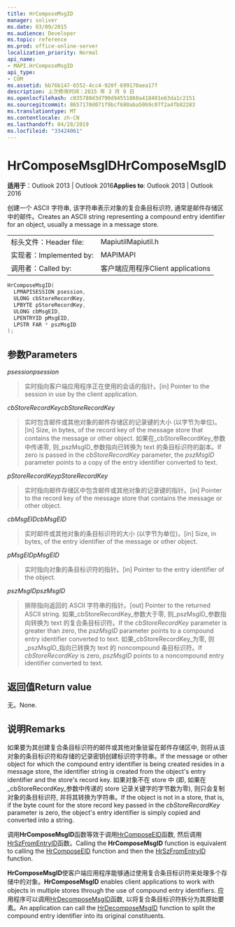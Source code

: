 ```yaml
---
title: HrComposeMsgID
manager: soliver
ms.date: 03/09/2015
ms.audience: Developer
ms.topic: reference
ms.prod: office-online-server
localization_priority: Normal
api_name:
- MAPI.HrComposeMsgID
api_type:
- COM
ms.assetid: bb76b147-6552-4cc4-920f-699170aea17f
description: 上次修改时间：2015 年 3 月 9 日
ms.openlocfilehash: c035780d3d790d94551860a418401e63da1c2151
ms.sourcegitcommit: 8657170d071f9bcf680aba50b9c07f2a4fb82283
ms.translationtype: MT
ms.contentlocale: zh-CN
ms.lasthandoff: 04/28/2019
ms.locfileid: "33424061"
---
```

# <a name="hrcomposemsgid"></a><span data-ttu-id="1ed2a-103">HrComposeMsgID</span><span class="sxs-lookup"><span data-stu-id="1ed2a-103">HrComposeMsgID</span></span>

  
  
<span data-ttu-id="1ed2a-104">**适用于**：Outlook 2013 | Outlook 2016</span><span class="sxs-lookup"><span data-stu-id="1ed2a-104">**Applies to**: Outlook 2013 | Outlook 2016</span></span> 
  
<span data-ttu-id="1ed2a-105">创建一个 ASCII 字符串, 该字符串表示对象的复合条目标识符, 通常是邮件存储区中的邮件。</span><span class="sxs-lookup"><span data-stu-id="1ed2a-105">Creates an ASCII string representing a compound entry identifier for an object, usually a message in a message store.</span></span> 
  
|||
|:-----|:-----|
|<span data-ttu-id="1ed2a-106">标头文件：</span><span class="sxs-lookup"><span data-stu-id="1ed2a-106">Header file:</span></span>  <br/> |<span data-ttu-id="1ed2a-107">Mapiutil</span><span class="sxs-lookup"><span data-stu-id="1ed2a-107">Mapiutil.h</span></span>  <br/> |
|<span data-ttu-id="1ed2a-108">实现者：</span><span class="sxs-lookup"><span data-stu-id="1ed2a-108">Implemented by:</span></span>  <br/> |<span data-ttu-id="1ed2a-109">MAPI</span><span class="sxs-lookup"><span data-stu-id="1ed2a-109">MAPI</span></span>  <br/> |
|<span data-ttu-id="1ed2a-110">调用者：</span><span class="sxs-lookup"><span data-stu-id="1ed2a-110">Called by:</span></span>  <br/> |<span data-ttu-id="1ed2a-111">客户端应用程序</span><span class="sxs-lookup"><span data-stu-id="1ed2a-111">Client applications</span></span>  <br/> |
   
```cpp
HrComposeMsgID(
  LPMAPISESSION psession,
  ULONG cbStoreRecordKey,
  LPBYTE pStoreRecordKey,
  ULONG cbMsgEID,
  LPENTRYID pMsgEID,
  LPSTR FAR * pszMsgID
);
```

## <a name="parameters"></a><span data-ttu-id="1ed2a-112">参数</span><span class="sxs-lookup"><span data-stu-id="1ed2a-112">Parameters</span></span>

 <span data-ttu-id="1ed2a-113">_psession_</span><span class="sxs-lookup"><span data-stu-id="1ed2a-113">_psession_</span></span>
  
> <span data-ttu-id="1ed2a-114">实时指向客户端应用程序正在使用的会话的指针。</span><span class="sxs-lookup"><span data-stu-id="1ed2a-114">[in] Pointer to the session in use by the client application.</span></span> 
    
 <span data-ttu-id="1ed2a-115">_cbStoreRecordKey_</span><span class="sxs-lookup"><span data-stu-id="1ed2a-115">_cbStoreRecordKey_</span></span>
  
> <span data-ttu-id="1ed2a-116">实时包含邮件或其他对象的邮件存储区的记录键的大小 (以字节为单位)。</span><span class="sxs-lookup"><span data-stu-id="1ed2a-116">[in] Size, in bytes, of the record key of the message store that contains the message or other object.</span></span> <span data-ttu-id="1ed2a-117">如果在_cbStoreRecordKey_参数中传递零, 则_pszMsgID_参数指向已转换为 text 的条目标识符的副本。</span><span class="sxs-lookup"><span data-stu-id="1ed2a-117">If zero is passed in the  _cbStoreRecordKey_ parameter, the  _pszMsgID_ parameter points to a copy of the entry identifier converted to text.</span></span> 
    
 <span data-ttu-id="1ed2a-118">_pStoreRecordKey_</span><span class="sxs-lookup"><span data-stu-id="1ed2a-118">_pStoreRecordKey_</span></span>
  
> <span data-ttu-id="1ed2a-119">实时指向邮件存储区中包含邮件或其他对象的记录键的指针。</span><span class="sxs-lookup"><span data-stu-id="1ed2a-119">[in] Pointer to the record key of the message store that contains the message or other object.</span></span> 
    
 <span data-ttu-id="1ed2a-120">_cbMsgEID_</span><span class="sxs-lookup"><span data-stu-id="1ed2a-120">_cbMsgEID_</span></span>
  
> <span data-ttu-id="1ed2a-121">实时邮件或其他对象的条目标识符的大小 (以字节为单位)。</span><span class="sxs-lookup"><span data-stu-id="1ed2a-121">[in] Size, in bytes, of the entry identifier of the message or other object.</span></span> 
    
 <span data-ttu-id="1ed2a-122">_pMsgEID_</span><span class="sxs-lookup"><span data-stu-id="1ed2a-122">_pMsgEID_</span></span>
  
> <span data-ttu-id="1ed2a-123">实时指向对象的条目标识符的指针。</span><span class="sxs-lookup"><span data-stu-id="1ed2a-123">[in] Pointer to the entry identifier of the object.</span></span> 
    
 <span data-ttu-id="1ed2a-124">_pszMsgID_</span><span class="sxs-lookup"><span data-stu-id="1ed2a-124">_pszMsgID_</span></span>
  
> <span data-ttu-id="1ed2a-125">排除指向返回的 ASCII 字符串的指针。</span><span class="sxs-lookup"><span data-stu-id="1ed2a-125">[out] Pointer to the returned ASCII string.</span></span> <span data-ttu-id="1ed2a-126">如果_cbStoreRecordKey_参数大于零, 则_pszMsgID_参数指向转换为 text 的复合条目标识符。</span><span class="sxs-lookup"><span data-stu-id="1ed2a-126">If the  _cbStoreRecordKey_ parameter is greater than zero, the  _pszMsgID_ parameter points to a compound entry identifier converted to text.</span></span> <span data-ttu-id="1ed2a-127">如果_cbStoreRecordKey_为零, 则_pszMsgID_指向已转换为 text 的 noncompound 条目标识符。</span><span class="sxs-lookup"><span data-stu-id="1ed2a-127">If  _cbStoreRecordKey_ is zero,  _pszMsgID_ points to a noncompound entry identifier converted to text.</span></span> 
    
## <a name="return-value"></a><span data-ttu-id="1ed2a-128">返回值</span><span class="sxs-lookup"><span data-stu-id="1ed2a-128">Return value</span></span>

<span data-ttu-id="1ed2a-129">无。</span><span class="sxs-lookup"><span data-stu-id="1ed2a-129">None.</span></span>
  
## <a name="remarks"></a><span data-ttu-id="1ed2a-130">说明</span><span class="sxs-lookup"><span data-stu-id="1ed2a-130">Remarks</span></span>

<span data-ttu-id="1ed2a-131">如果要为其创建复合条目标识符的邮件或其他对象驻留在邮件存储区中, 则将从该对象的条目标识符和存储的记录密钥创建标识符字符串。</span><span class="sxs-lookup"><span data-stu-id="1ed2a-131">If the message or other object for which the compound entry identifier is being created resides in a message store, the identifier string is created from the object's entry identifier and the store's record key.</span></span> <span data-ttu-id="1ed2a-132">如果对象不在 store 中 (即, 如果在_cbStoreRecordKey_参数中传递的 store 记录关键字的字节数为零), 则只会复制对象的条目标识符, 并将其转换为字符串。</span><span class="sxs-lookup"><span data-stu-id="1ed2a-132">If the object is not in a store, that is, if the byte count for the store record key passed in the  _cbStoreRecordKey_ parameter is zero, the object's entry identifier is simply copied and converted into a string.</span></span> 
  
<span data-ttu-id="1ed2a-133">调用**HrComposeMsgID**函数等效于调用[HrComposeEID](hrcomposeeid.md)函数, 然后调用[HrSzFromEntryID](hrszfromentryid.md)函数。</span><span class="sxs-lookup"><span data-stu-id="1ed2a-133">Calling the **HrComposeMsgID** function is equivalent to calling the [HrComposeEID](hrcomposeeid.md) function and then the [HrSzFromEntryID](hrszfromentryid.md) function.</span></span> 
  
 <span data-ttu-id="1ed2a-134">**HrComposeMsgID**使客户端应用程序能够通过使用复合条目标识符来处理多个存储中的对象。</span><span class="sxs-lookup"><span data-stu-id="1ed2a-134">**HrComposeMsgID** enables client applications to work with objects in multiple stores through the use of compound entry identifiers.</span></span> <span data-ttu-id="1ed2a-135">应用程序可以调用[HrDecomposeMsgID](hrdecomposemsgid.md)函数, 以将复合条目标识符拆分为其原始要素。</span><span class="sxs-lookup"><span data-stu-id="1ed2a-135">An application can call the [HrDecomposeMsgID](hrdecomposemsgid.md) function to split the compound entry identifier into its original constituents.</span></span> 
  

